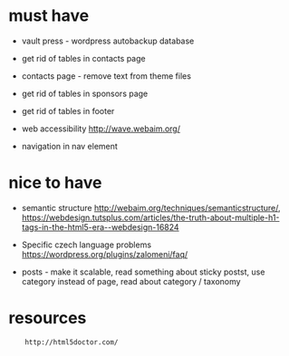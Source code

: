# must have

* vault press - wordpress autobackup database
* get rid of tables in contacts page
* contacts page - remove text from theme files
* get rid of tables in sponsors page
* get rid of tables in footer

* web accessibility 
        http://wave.webaim.org/

* navigation in nav element

# nice to have

* semantic structure 
        http://webaim.org/techniques/semanticstructure/, 
        https://webdesign.tutsplus.com/articles/the-truth-about-multiple-h1-tags-in-the-html5-era--webdesign-16824

* Specific czech language problems 
        https://wordpress.org/plugins/zalomeni/faq/
* posts  - make it scalable, read something about sticky postst, use category instead of page, read about category / taxonomy


# resources

        http://html5doctor.com/